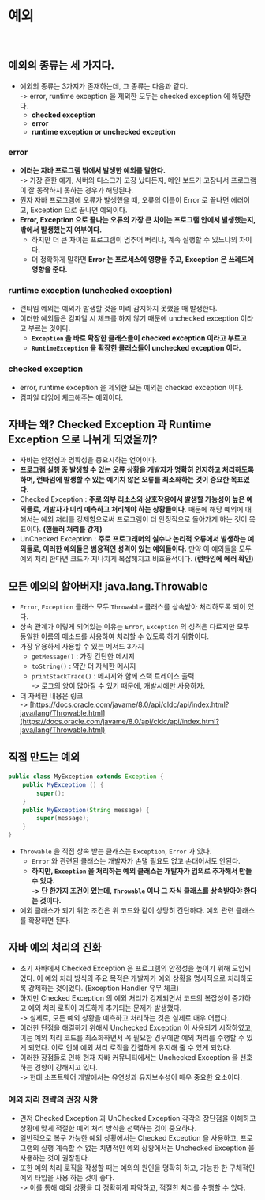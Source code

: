 # 예외

<figure><img src="../../../../.gitbook/assets/스크린샷 2024-08-29 12.02.01.png" alt="" width="563"><figcaption></figcaption></figure>



## 예외의 종류는 세 가지다.&#x20;

* 예외의 종류는 3가지가 존재하는데, 그 종류는 다음과 같다. \
  \-> error, runtime exception 을 제외한 모두는 checked exception 에 해당한다.&#x20;
  * **checked exception**&#x20;
  * **error**
  * **runtime exception or unchecked exception**&#x20;

### error&#x20;

* **에러는 자바 프로그램 밖에서 발생한 예외를 말한다.** \
  \-> 가장 흔한 예가, 서버의 디스크가 고장 났다든지, 메인 보드가 고장나서 프로그램이 잘 동작하지 못하는 경우가 해당된다.&#x20;
* 뭔자 자바 프로그램에 오류가 발생했을 때, 오류의 이름이 Error 로 끝나면 에러이고, Exception 으로 끝나면 예외이다.&#x20;
* **Error, Exception 으로 끝나는 오류의 가장 큰 차이는 프로그램 안에서 발생했는지, 밖에서 발생했는지 여부이다.**&#x20;
  * 하지만 더 큰 차이는 프로그램이 멈추어 버리냐, 계속 실행할 수 있느냐의 차이다.&#x20;
  * 더 정확하게 말하면 **Error 는 프로세스에 영향을 주고, Exception 은 쓰레드에 영향을 준다.**&#x20;

### runtime exception (unchecked exception)&#x20;

* 런타임 예외는 예외가 발생할 것을 미리 감지하지 못했을 때 발생한다.&#x20;
* 이러한 예외들은 컴파일 시 체크를 하지 않기 때문에 unchecked exception 이라고 부르는 것이다.&#x20;
  * **`Exception` 을 바로 확장한 클래스들이 checked exception 이라고 부르고**
  * **`RuntimeException` 을 확장한 클래스들이 unchecked exception 이다.**&#x20;

### checked exception&#x20;

* error, runtime exception 을 제외한 모든 예외는 checked exception 이다.&#x20;
* 컴파일 타임에 체크해주는 예외이다.&#x20;

## 자바는 왜? Checked Exception 과 Runtime Exception 으로 나뉘게 되었을까?

* 자바는 안전성과 명확성을 중요시하는 언어이다.&#x20;
* **프로그램 실행 중 발생할 수 있는 오류 상황을 개발자가 명확히 인지하고 처리하도록 하며, 런타임에 발생할 수 있는 예기치 않은 오류를 최소화하는 것이 중요한 목표였다.**&#x20;
* Checked Exception : **주로 외부 리소스와 상호작용에서 발생할 가능성이 높은 예외들로, 개발자가 미리 예측하고 처리해야 하는 상황들이다.** 때문에 해당 예외에 대해서는 예외 처리를 강제함으로써 프로그램이 더 안정적으로 돌아가게 하는 것이 목표이다. **(핸들러 처리를 강제)**
* UnChecked Exception : **주로 프로그래머의 실수나 논리적 오류에서 발생하는 예외들로, 이러한 예외들은 범용적인 성격이 있는 예외들이다.** 만약 이 예외들을 모두 예외 처리 한다면 코드가 지나치게 복잡해지고 비효율적이다. **(런타임에 에러 확인)**&#x20;

## 모든 예외의 할아버지! java.lang.Throwable

* `Error`, `Exception` 클래스 모두 `Throwable` 클래스를 상속받아 처리하도록 되어 있다.&#x20;
* 상속 관계가 이렇게 되어있는 이유는 `Error`, `Exception` 의 성격은 다르지만 모두 동일한 이름의 메소드를 사용하여 처리할 수 있도록 하기 위함이다.&#x20;
* 가장 유용하세 사용할 수 있는 메서드 3가지&#x20;
  * `getMessage()` : 가장 간단한 메시지&#x20;
  * `toString()` : 약간 더 자세한 메시지&#x20;
  * `printStackTrace()` : 메시지와 함께 스택 트레이스 출력\
    \-> 로그의 양이 많아질 수 있기 때문에, 개발시에만 사용하자.
* 더 자세한 내용은 링크\
  \-> [https://docs.oracle.com/javame/8.0/api/cldc/api/index.html?java/lang/Throwable.html](https://docs.oracle.com/javame/8.0/api/cldc/api/index.html?java/lang/Throwable.html)

## 직접 만드는 예외&#x20;

```java
public class MyException extends Exception {
    public MyException () {
        super(); 
    }
    public MyException(String message) {
        super(message); 
    }
}
```

* `Throwable` 을 직접 상속 받는 클래스는 `Exception`, `Error` 가 있다.&#x20;
  * `Error` 와 관련된 클래스는 개발자가 손댈 필요도 없고 손대어서도 안된다.&#x20;
  * **하지만, `Exception` 을 처리하는 예외 클래스는 개발자가 임의로 추가해서 만들 수 있다.** \
    **-> 단 한가지 조건이 있는데, `Throwable` 이나 그 자식 클래스를 상속받아야 한다는 것이다.**&#x20;
* 예외 클래스가 되기 위한 조건은 위 코드와 같이 상당히 간단하다. 예외 관련 클래스를 확장하면 된다.&#x20;

## 자바 예외 처리의 진화&#x20;

* 초기 자바에서 Checked Exception 은 프로그램의 안정성을 높이기 위해 도입되었다. 이 예외 처리 방식의 주요 목적은 개발자가 예외 상황을 명시적으로 처리하도록 강제하는 것이었다. (Exception Handler 유무 체크)&#x20;
* 하지만 Checked Exception 의 예외 처리가 강제되면서 코드의 복잡성이 증가하고 예외 처리 로직이 과도하게 추가되는 문제가 발생했다. \
  \-> 실제로, 모든 예외 상황을 예측하고 처리하는 것은 실제로 매우 어렵다..
* 이러한 단점을 해결하기 위해서 Unchecked Exception 이 사용되기 시작하였고, 이는 예외 처리 코드를 최소화하면서 꼭 필요한 경우에만 예외 처리를 수행할 수 있게 되었다. 이로 인해 예외 처리 로직을 간결하게 유지해 줄 수 있게 되었다.&#x20;
* 이러한 장점들로 인해 현재 자바 커뮤니티에서는 Unchecked Exception 을 선호하는 경향이 강해지고 있다. \
  \-> 현대 소프트웨어 개발에서는 유연성과 유지보수성이 매우 중요한 요소이다.&#x20;

### 예외 처리 전략의 권장 사항&#x20;

* 먼저 Checked Exception 과 UnChecked Exception 각각의 장단점을 이해하고 상황에 맞게 적절한 예외 처리 방식을 선택하는 것이 중요하다.&#x20;
* 일반적으로 복구 가능한 예외 상황에서는 Checked Exception 을 사용하고, 프로그램의 실행 계속할 수 없는 치명적인 예외 상황에서는 Unchecked Exception 을 사용하는 것이 권장된다.&#x20;
* 또한 예외 처리 로직을 작성할 때는 예외의 원인을 명확히 하고, 가능한 한 구체적인 예외 타입을 사용 하는 것이 좋다. \
  \-> 이를 통해 예외 상황을 더 정확하게 파악하고, 적절한 처리를 수행할 수 있다.&#x20;
